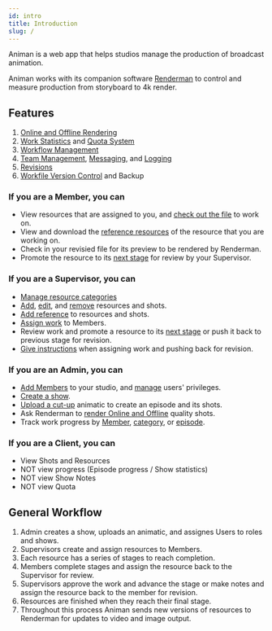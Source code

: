 ```yaml
---
id: intro
title: Introduction
slug: /
---
```


Animan is a web app that helps studios manage the production of broadcast animation.

Animan works with its companion software [Renderman](/renderman/intro) to control and measure production from storyboard to 4k render.

## Features

1. [Online and Offline Rendering](/animan/shot#rendering)
1. [Work Statistics](/animan/episode_progress) and [Quota System](/animan/quota)
1. [Workflow Management](/animan/resource#stages)
1. [Team Management](/animan/member), [Messaging](/animan/resource#notes), and [Logging](/animan/resource#notes)
1. [Revisions](/animan/category#what-is-a-work-stage)
1. [Workfile Version Control](/animan/resource#files) and Backup


### If you are a Member, you can

* View resources that are assigned to you, and [check out the file](/animan/resource#files) to work on.
* View and download the [reference resources](/animan/resource#references) of the resource that you are working on.
* Check in your revisied file for its preview to be rendered by Renderman.
* Promote the resource to its [next stage](/animan/resource#stages) for review by your Supervisor.

### If you are a Supervisor, you can

* [Manage resource categories](/animan/category)
* [Add](/animan/episode#insert-shot), [edit](/animan/episode#edit-shot), and [remove](/animan/shot#info) resources and shots.
* [Add reference](/animan/resource#references) to resources and shots.
* [Assign work](/animan/category#what-is-a-work-stage) to Members.
* Review work and promote a resource to its [next stage](/animan/category#how-the-stage-work) or push it back to previous stage for revision.
* [Give instructions](/animan/resource#add-check-list) when assigning work and pushing back for revision.

### If you are an Admin, you can

* [Add Members](/animan/member#add-member) to your studio, and [manage](/animan/member#member-role-and-privileges) users' privileges.
* [Create a show](/animan/show#add-new-show).
* [Upload a cut-up](/renderman/upload_cutup) animatic to create an episode and its shots.
* Ask Renderman to [render Online and Offline](/animan/show#rendering) quality shots.
* Track work progress by [Member](/animan/quota), [category](/animan/show#show-stats), or [episode](/animan/episode_progress).

### If you are a Client, you can

* View Shots and Resources
* NOT view progress (Episode progress / Show statistics)
* NOT view Show Notes
* NOT view Quota

## General Workflow

1. Admin creates a show, uploads an animatic, and assignes Users to roles and shows.
1. Supervisors create and assign resources to Members.
1. Each resource has a series of stages to reach completion.
1. Members complete stages and assign the resource back to the Supervisor for review.
1. Supervisors approve the work and advance the stage or make notes and assign the resource back to the member for revision.
1. Resources are finished when they reach their final stage.
1. Throughout this process Animan sends new versions of resources to Renderman for updates to video and image output.
